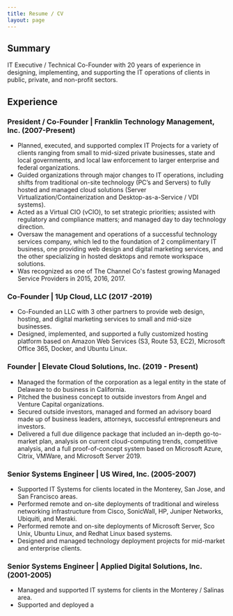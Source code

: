 ```yaml
---
title: Resume / CV
layout: page
---
```

## Summary

IT Executive / Technical Co-Founder with 20 years of experience in designing, implementing, and supporting the IT operations of clients in public, private, and non-profit sectors.

## Experience

### President / Co-Founder | Franklin Technology Management, Inc. (2007-Present)

*   Planned, executed, and supported complex IT Projects for a variety of clients ranging from small to mid-sized private businesses, state and local governments, and local law enforcement to larger enterprise and federal organizations.
*   Guided organizations through major changes to IT operations, including shifts from traditional on-site technology (PC’s and Servers) to fully hosted and managed cloud solutions (Server Virtualization/Containerization and Desktop-as-a-Service / VDI systems).
*   Acted as a Virtual CIO (vCIO), to set strategic priorities; assisted with regulatory and compliance matters; and managed day to day technology direction.
*   Oversaw the management and operations of a successful technology services company, which led to the foundation of 2 complimentary IT business, one providing web design and digital marketing services, and the other specializing in hosted desktops and remote workspace solutions.
*   Was recognized as one of The Channel Co's fastest growing Managed Service Providers in 2015, 2016, 2017.
### Co-Founder | 1Up Cloud, LLC (2017 -2019)
*   Co-Founded an LLC with 3 other partners to provide web design, hosting, and digital marketing services to small and mid-size businesses.
*    Designed, implemented, and supported a fully customized hosting platform based on Amazon Web Services (S3, Route 53, EC2), Microsoft Office 365, Docker, and Ubuntu Linux.

### Founder | Elevate Cloud Solutions, Inc. (2019 - Present)

*   Managed the formation of the corporation as a legal entity in the state of Delaware to do business in California.
*   Pitched the business concept to outside investors from Angel and Venture Capital organizations.
*   Secured outside investors, managed and formed an advisory board made up of business leaders, attorneys, successful entrepreneurs and investors.
*   Delivered a full due diligence package that included an in-depth go-to-market plan, analysis on current cloud-computing trends, competitive analysis, and a full proof-of-concept system based on Microsoft Azure, Citrix, VMWare, and Microsoft Server 2019.

### Senior Systems Engineer | US Wired, Inc. (2005-2007)
*   Supported IT Systems for clients located in the Monterey, San Jose, and San Francisco areas.
*   Performed remote and on-site deployments of traditional and wireless networking infrastructure from Cisco, SonicWall, HP, Juniper Networks, Ubiquiti, and Meraki.
*   Performed remote and on-site deployments of Microsoft Server, Sco Unix, Ubuntu Linux, and Redhat Linux based systems.
*   Designed and managed technology deployment projects for mid-market and enterprise clients.

### Senior Systems Engineer | Applied Digital Solutions, Inc. (2001-2005)
*   Managed and supported IT systems for clients in the Monterey / Salinas area.
*   Supported and deployed a 